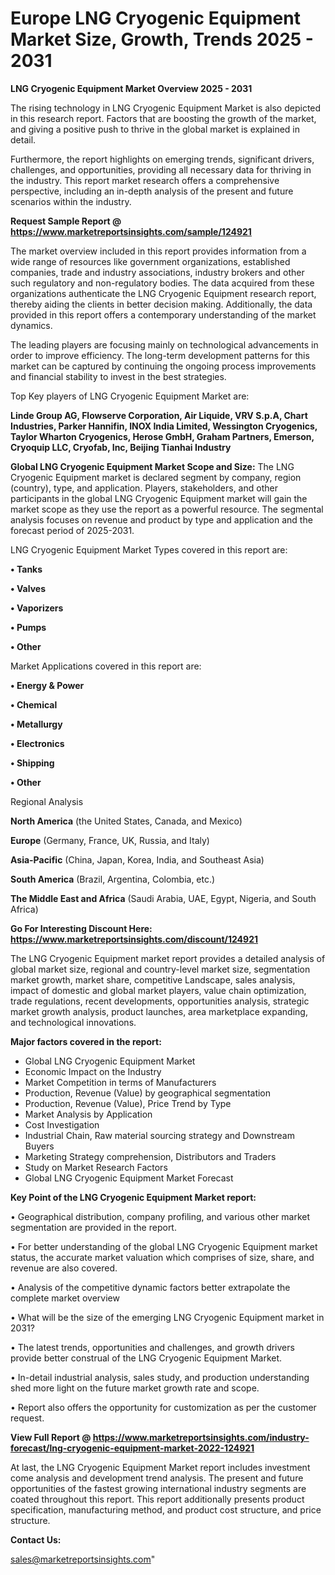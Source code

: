 # Europe LNG Cryogenic Equipment Market Size, Growth, Trends 2025 - 2031

<Strong> LNG Cryogenic Equipment Market Overview 2025 - 2031</strong>

The rising technology in LNG Cryogenic Equipment Market is also depicted in this research report. Factors that are boosting the growth of the market, and giving a positive push to thrive in the global market is explained in detail.

Furthermore, the report highlights on emerging trends, significant drivers, challenges, and opportunities, providing all necessary data for thriving in the industry. This report market research offers a comprehensive perspective, including an in-depth analysis of the present and future scenarios within the industry.

<strong>Request Sample Report @ <a href=https://www.marketreportsinsights.com/sample/124921>https://www.marketreportsinsights.com/sample/124921</a></strong>

The market overview included in this report provides information from a wide range of resources like government organizations, established companies, trade and industry associations, industry brokers and other such regulatory and non-regulatory bodies. The data acquired from these organizations authenticate the LNG Cryogenic Equipment research report, thereby aiding the clients in better decision making. Additionally, the data provided in this report offers a contemporary understanding of the market dynamics.

The leading players are focusing mainly on technological advancements in order to improve efficiency. The long-term development patterns for this market can be captured by continuing the ongoing process improvements and financial stability to invest in the best strategies.

Top Key players of LNG Cryogenic Equipment Market are:

<strong>Linde Group AG, Flowserve Corporation, Air Liquide, VRV S.p.A, Chart Industries, Parker Hannifin, INOX India Limited, Wessington Cryogenics, Taylor Wharton Cryogenics, Herose GmbH, Graham Partners, Emerson, Cryoquip LLC, Cryofab, Inc, Beijing Tianhai Industry</strong>

<strong><b>Global LNG Cryogenic Equipment Market Scope and Size:</b></strong>
The LNG Cryogenic Equipment market is declared segment by company, region (country), type, and application. Players, stakeholders, and other participants in the global LNG Cryogenic Equipment market will gain the market scope as they use the report as a powerful resource. The segmental analysis focuses on revenue and product by type and application and the forecast period of 2025-2031.

LNG Cryogenic Equipment Market Types covered in this report are:

<strong>• Tanks

• Valves

• Vaporizers

• Pumps

• Other</strong>

Market Applications covered in this report are:

<strong>• Energy & Power

• Chemical

• Metallurgy

• Electronics

• Shipping

• Other</strong> 

Regional Analysis

<strong>North America</strong> (the United States, Canada, and Mexico)

<strong>Europe</strong> (Germany, France, UK, Russia, and Italy)

<strong>Asia-Pacific</strong> (China, Japan, Korea, India, and Southeast Asia)

<strong>South America</strong> (Brazil, Argentina, Colombia, etc.)

<strong>The Middle East and Africa</strong> (Saudi Arabia, UAE, Egypt, Nigeria, and South Africa)

<strong>Go For Interesting Discount Here: <a href=https://www.marketreportsinsights.com/discount/124921>https://www.marketreportsinsights.com/discount/124921</a></strong>

The LNG Cryogenic Equipment market report provides a detailed analysis of global market size, regional and country-level market size, segmentation market growth, market share, competitive Landscape, sales analysis, impact of domestic and global market players, value chain optimization, trade regulations, recent developments, opportunities analysis, strategic market growth analysis, product launches, area marketplace expanding, and technological innovations.

<strong><b>Major factors covered in the report:</b></strong>
<ul>
  <li>Global LNG Cryogenic Equipment Market </li>
  <li>Economic Impact on the Industry</li>
  <li>Market Competition in terms of Manufacturers</li>
  <li>Production, Revenue (Value) by geographical segmentation</li>
  <li>Production, Revenue (Value), Price Trend by Type</li>
  <li>Market Analysis by Application</li>
  <li>Cost Investigation</li>
  <li>Industrial Chain, Raw material sourcing strategy and Downstream Buyers</li>
  <li>Marketing Strategy comprehension, Distributors and Traders</li>
  <li>Study on Market Research Factors</li>
  <li>Global LNG Cryogenic Equipment Market Forecast</li>
</ul>

<strong><b>Key Point of the LNG Cryogenic Equipment Market report:</b></strong>

• Geographical distribution, company profiling, and various other market segmentation are provided in the report.

• For better understanding of the global LNG Cryogenic Equipment market status, the accurate market valuation which comprises of size, share, and revenue are also covered.

• Analysis of the competitive dynamic factors better extrapolate the complete market overview

• What will be the size of the emerging LNG Cryogenic Equipment market in 2031?

• The latest trends, opportunities and challenges, and growth drivers provide better construal of the LNG Cryogenic Equipment Market.

• In-detail industrial analysis, sales study, and production understanding shed more light on the future market growth rate and scope.

• Report also offers the opportunity for customization as per the customer request.

<strong><b>View Full Report @ <a href=https://www.marketreportsinsights.com/industry-forecast/lng-cryogenic-equipment-market-2022-124921>https://www.marketreportsinsights.com/industry-forecast/lng-cryogenic-equipment-market-2022-124921</a></b></strong>


At last, the LNG Cryogenic Equipment Market report includes investment come analysis and development trend analysis. The present and future opportunities of the fastest growing international industry segments are coated throughout this report. This report additionally presents product specification, manufacturing method, and product cost structure, and price structure.

<strong>Contact Us:</strong>

sales@marketreportsinsights.com"
